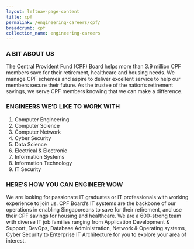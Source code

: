 ```yaml
---
layout: leftnav-page-content
title: cpf
permalink: /engineering-careers/cpf/
breadcrumb: cpf
collection_name: engineering-careers
---
```

### A BIT ABOUT US
The Central Provident Fund (CPF) Board helps more than 3.9 million CPF members save for their retirement, healthcare and housing needs. We manage CPF schemes and aspire to deliver excellent service to help our members secure their future. As the trustee of the nation’s retirement savings, we serve CPF members knowing that we can make a difference.
### ENGINEERS WE’D LIKE TO WORK WITH
1. Computer Engineering
2. Computer Science
3. Computer Network
4. Cyber Security
5. Data Science
6. Electrical & Electronic
7. Information Systems 
8. Information Technology
9. IT Security
### HERE’S HOW YOU CAN ENGINEER WOW
We are looking for passionate IT graduates or IT professionals with working experience to join us. CPF Board’s IT systems are the backbone of our operations in enabling Singaporeans to save for their retirement, and use their CPF savings for housing and healthcare. We are a 600-strong team with diverse IT job families ranging from Application Development & Support, DevOps, Database Administration, Network & Operating systems, Cyber Security to Enterprise IT Architecture for you to explore your area of interest.
